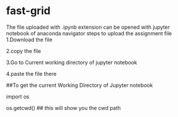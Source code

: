# fast-grid

The file uploaded with .ipynb extension can be opened with jupyter notebook of anaconda navigator steps to upload the assignment file 
1.Download the file

2.copy the file

3.Go to Current working directory of jupyter notebook

4.paste the file there

##To get the current Working Directory of Jupyter notebook

import os

os.getcwd() ## this will show you the cwd path




